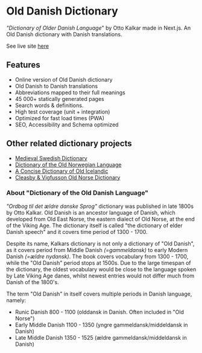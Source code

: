 # Old Danish Dictionary

 *"Dictionary of Older Danish Language*" by Otto Kalkar made in Next.js. An Old Danish dictionary with Danish translations.

See live site [here](https://old-danish-dictionary.vercel.app)

## Features

- Online version of Old Danish dictionary
- Old Danish to Danish translations
- Abbreviations mapped to their full meanings
- 45 000+ statically generated pages
- Search words & definitions.
- High test coverage (unit + integration)
- Optimized for fast load times (PWA)
- SEO, Accessibility and Schema optimized

## Other related dictionary projects
- [Medieval Swedish Dictionary](https://github.com/stscoundrel/old-swedish-dictionary-next)
- [Dictionary of the Old Norwegian Language](https://github.com/stscoundrel/old-norwegian-dictionary-next)
- [A Concise Dictionary of Old Icelandic](https://github.com/stscoundrel/old-icelandic-zoega-next)
- [Cleasby & Vigfusson Old Norse Dictionary](https://github.com/stscoundrel/cleasby-vigfusson-next)


### About "Dictionary of the Old Danish Language"

_"Ordbog til det ældre danske Sprog"_ dictionary was published in late 1800s by Otto Kalkar. Old Danish is an ancestor language of Danish, which developed from Old East Norse, the eastern dialect of Old Norse, at the end of the Viking Age. The dictionary itself is called "the dictionary of elder Danish speech" and it covers time period of 1300 - 1700.

Despite its name, Kalkars dictionary is not only a dictionary of "Old Danish", as it covers period from Middle Danish _(=gammeldansk)_ to early Modern Danish _(=ældre nydansk)_. The book covers vocabulary from 1300 - 1700, while the "Old Danish" period stops at 1500s. Due to the large timespan of the dictionary, the oldest vocabulary would be close to the language spoken by Late Viking Age danes, whilst newest entries would not differ much from Danish of the 1800's.

The term "Old Danish" in itself covers multiple periods in Danish language, namely:

- Runic Danish 800 - 1100 (olddansk in Danish. Often included in "Old Norse")
- Early Middle Danish 1100 - 1350 (yngre gammeldansk/middeldansk in Danish)
- Late Middle Danish 1350 - 1525 (ældre gammeldansk/middeldansk in Danish)

